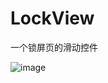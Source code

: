 # LockView
一个锁屏页的滑动控件

![image](https://github.com/jjq3/LockView/blob/master/screenshot/锁屏页滑动控件.gif)

